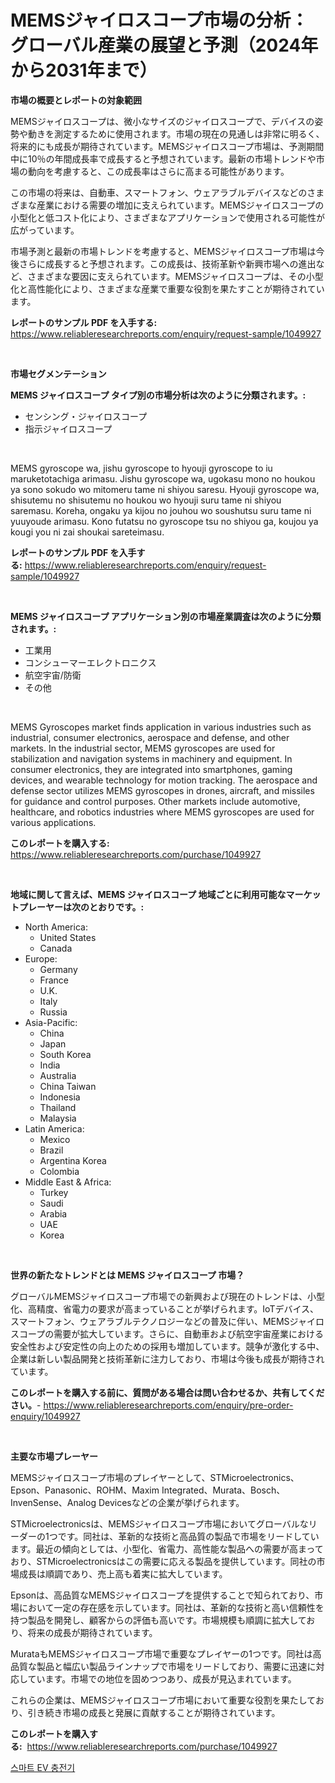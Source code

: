 <p><h1>MEMSジャイロスコープ市場の分析：グローバル産業の展望と予測（2024年から2031年まで）</h1></p><p><strong>市場の概要とレポートの対象範囲</strong></p>
<p><p>MEMSジャイロスコープは、微小なサイズのジャイロスコープで、デバイスの姿勢や動きを測定するために使用されます。市場の現在の見通しは非常に明るく、将来的にも成長が期待されています。MEMSジャイロスコープ市場は、予測期間中に10％の年間成長率で成長すると予想されています。最新の市場トレンドや市場の動向を考慮すると、この成長率はさらに高まる可能性があります。</p><p>この市場の将来は、自動車、スマートフォン、ウェアラブルデバイスなどのさまざまな産業における需要の増加に支えられています。MEMSジャイロスコープの小型化と低コスト化により、さまざまなアプリケーションで使用される可能性が広がっています。</p><p>市場予測と最新の市場トレンドを考慮すると、MEMSジャイロスコープ市場は今後さらに成長すると予想されます。この成長は、技術革新や新興市場への進出など、さまざまな要因に支えられています。MEMSジャイロスコープは、その小型化と高性能化により、さまざまな産業で重要な役割を果たすことが期待されています。</p></p>
<p><strong>レポートのサンプル PDF を入手する:</strong> <a href="https://www.reliableresearchreports.com/enquiry/request-sample/1049927">https://www.reliableresearchreports.com/enquiry/request-sample/1049927</a></p>
<p>&nbsp;</p>
<p><strong>市場セグメンテーション</strong></p>
<p><strong>MEMS ジャイロスコープ タイプ別の市場分析は次のように分類されます。:</strong></p>
<p><ul><li>センシング・ジャイロスコープ</li><li>指示ジャイロスコープ</li></ul></p>
<p>&nbsp;</p>
<p><p>MEMS gyroscope wa, jishu gyroscope to hyouji gyroscope to iu maruketotachiga arimasu. Jishu gyroscope wa, ugokasu mono no houkou ya sono sokudo wo mitomeru tame ni shiyou saresu. Hyouji gyroscope wa, shisutemu no shisutemu no houkou wo hyouji suru tame ni shiyou saremasu. Koreha, ongaku ya kijou no jouhou wo soushutsu suru tame ni yuuyoude arimasu. Kono futatsu no gyroscope tsu no shiyou ga, koujou ya kougi you ni zai shoukai sareteimasu.</p></p>
<p><strong>レポートのサンプル PDF を入手する:</strong>&nbsp;<a href="https://www.reliableresearchreports.com/enquiry/request-sample/1049927">https://www.reliableresearchreports.com/enquiry/request-sample/1049927</a></p>
<p>&nbsp;</p>
<p><strong> MEMS ジャイロスコープ アプリケーション別の市場産業調査は次のように分類されます。:</strong></p>
<p><ul><li>工業用</li><li>コンシューマーエレクトロニクス</li><li>航空宇宙/防衛</li><li>その他</li></ul></p>
<p>&nbsp;</p>
<p><p>MEMS Gyroscopes market finds application in various industries such as industrial, consumer electronics, aerospace and defense, and other markets. In the industrial sector, MEMS gyroscopes are used for stabilization and navigation systems in machinery and equipment. In consumer electronics, they are integrated into smartphones, gaming devices, and wearable technology for motion tracking. The aerospace and defense sector utilizes MEMS gyroscopes in drones, aircraft, and missiles for guidance and control purposes. Other markets include automotive, healthcare, and robotics industries where MEMS gyroscopes are used for various applications.</p></p>
<p><strong>このレポートを購入する:</strong>&nbsp; <a href="https://www.reliableresearchreports.com/purchase/1049927">https://www.reliableresearchreports.com/purchase/1049927</a></p>
<p>&nbsp;</p>
<p><strong>地域に関して言えば、MEMS ジャイロスコープ 地域ごとに利用可能なマーケットプレーヤーは次のとおりです。:</strong></p>
<p><ul>
    <li>
        North America:
        <ul>
            <li>United States</li>
            <li>Canada</li>
        </ul>
    </li>
    <li>
        Europe:
        <ul>
            <li>Germany</li>
            <li>France</li>
            <li>U.K.</li>
            <li>Italy</li>
            <li>Russia</li>
        </ul>
    </li>
    <li>
        Asia-Pacific:
        <ul>
            <li>China</li>
            <li>Japan</li>
            <li>South Korea</li>
            <li>India</li>
            <li>Australia</li>
            <li>China Taiwan</li>
            <li>Indonesia</li>
            <li>Thailand</li>
            <li>Malaysia</li>
        </ul>
    </li>
    <li>
        Latin America:
        <ul>
            <li>Mexico</li>
            <li>Brazil</li>
            <li>Argentina Korea</li>
            <li>Colombia</li>
        </ul>
    </li>
    <li>
        Middle East & Africa:
        <ul>
            <li>Turkey</li>
            <li>Saudi</li>
            <li>Arabia</li>
            <li>UAE</li>
            <li>Korea</li>
        </ul>
    </li>
    </ul></p>
<p>&nbsp;</p>
<p><strong>世界の新たなトレンドとは MEMS ジャイロスコープ 市場？</strong></p>
<p><p>グローバルMEMSジャイロスコープ市場での新興および現在のトレンドは、小型化、高精度、省電力の要求が高まっていることが挙げられます。IoTデバイス、スマートフォン、ウェアラブルテクノロジーなどの普及に伴い、MEMSジャイロスコープの需要が拡大しています。さらに、自動車および航空宇宙産業における安全性および安定性の向上のための採用も増加しています。競争が激化する中、企業は新しい製品開発と技術革新に注力しており、市場は今後も成長が期待されています。</p></p>
<p><strong>このレポートを購入する前に、質問がある場合は問い合わせるか、共有してください。</strong>- <a href="https://www.reliableresearchreports.com/enquiry/pre-order-enquiry/1049927">https://www.reliableresearchreports.com/enquiry/pre-order-enquiry/1049927</a></p>
<p>&nbsp;</p>
<p><strong>主要な市場プレーヤー</strong></p>
<p><p>MEMSジャイロスコープ市場のプレイヤーとして、STMicroelectronics、Epson、Panasonic、ROHM、Maxim Integrated、Murata、Bosch、InvenSense、Analog Devicesなどの企業が挙げられます。</p><p>STMicroelectronicsは、MEMSジャイロスコープ市場においてグローバルなリーダーの1つです。同社は、革新的な技術と高品質の製品で市場をリードしています。最近の傾向としては、小型化、省電力、高性能な製品への需要が高まっており、STMicroelectronicsはこの需要に応える製品を提供しています。同社の市場成長は順調であり、売上高も着実に拡大しています。</p><p>Epsonは、高品質なMEMSジャイロスコープを提供することで知られており、市場において一定の存在感を示しています。同社は、革新的な技術と高い信頼性を持つ製品を開発し、顧客からの評価も高いです。市場規模も順調に拡大しており、将来の成長が期待されています。</p><p>MurataもMEMSジャイロスコープ市場で重要なプレイヤーの1つです。同社は高品質な製品と幅広い製品ラインナップで市場をリードしており、需要に迅速に対応しています。市場での地位を固めつつあり、成長が見込まれています。</p><p>これらの企業は、MEMSジャイロスコープ市場において重要な役割を果たしており、引き続き市場の成長と発展に貢献することが期待されています。</p></p>
<p><strong>このレポートを購入する:</strong>&nbsp;&nbsp;<a href="https://www.reliableresearchreports.com/purchase/1049927">https://www.reliableresearchreports.com/purchase/1049927</a></p>
<p><p><a href="https://github.com/fernandotryO5lson96765/Market-Research-Report-List-1/blob/main/499455313370.md">스마트 EV 충전기</a></p></p>